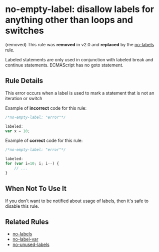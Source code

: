 # no-empty-label: disallow labels for anything other than loops and switches

(removed) This rule was **removed** in v2.0 and **replaced** by the [no-labels](no-labels.md) rule.

Labeled statements are only used in conjunction with labeled break and continue statements. ECMAScript has no goto statement.


## Rule Details

This error occurs when a label is used to mark a statement that is not an iteration or switch

Example of **incorrect** code for this rule:

```js
/*no-empty-label: "error"*/

labeled:
var x = 10;
```

Example of **correct** code for this rule:

```js
/*no-empty-label: "error"*/

labeled:
for (var i=10; i; i--) {
    // ...
}
```

## When Not To Use It

If you don't want to be notified about usage of labels, then it's safe to disable this rule.

## Related Rules

* [no-labels](./no-labels.md)
* [no-label-var](./no-label-var.md)
* [no-unused-labels](./no-unused-labels.md)
